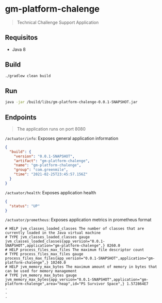# gm-platform-chalenge

> Technical Challenge Support Application

## Requisitos

- Java 8

## Build

```sh
./gradlew clean build
```

## Run

```sh
java -jar /build/libs/gm-platform-chalenge-0.0.1-SNAPSHOT.jar
```

## Endpoints

> The application runs on port 8080

`/actuator/info`: Exposes general application information

```json
{
  "build": {
    "version": "0.0.1-SNAPSHOT",
    "artifact": "gm-platform-chalenge",
    "name": "gm-platform-chalenge",
    "group": "com.greenmile",
    "time": "2021-02-25T23:45:57.156Z"
  }
}
```

`/actuator/health`: Exposes application health

```json
{
  "status": "UP"
}
```

`/actuator/prometheus`: Exposes application metrics in prometheus format

```text
# HELP jvm_classes_loaded_classes The number of classes that are currently loaded in the Java virtual machine
# TYPE jvm_classes_loaded_classes gauge
jvm_classes_loaded_classes{app_version="0.0.1-SNAPSHOT",application="gm-platform-chalenge",} 8260.0
# HELP process_files_max_files The maximum file descriptor count
# TYPE process_files_max_files gauge
process_files_max_files{app_version="0.0.1-SNAPSHOT",application="gm-platform-chalenge",} 10240.0
# HELP jvm_memory_max_bytes The maximum amount of memory in bytes that can be used for memory management
# TYPE jvm_memory_max_bytes gauge
jvm_memory_max_bytes{app_version="0.0.1-SNAPSHOT",application="gm-platform-chalenge",area="heap",id="PS Survivor Space",} 1.572864E7
.
.
.
```